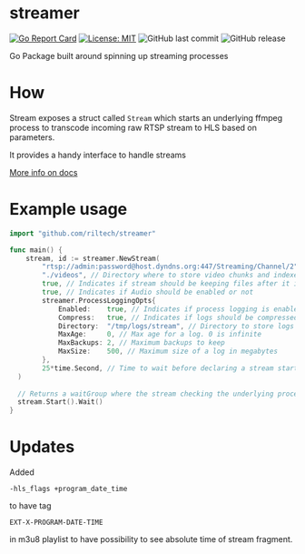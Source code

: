 # streamer
[![Go Report Card](https://goreportcard.com/badge/github.com/riltech/streamer)](https://goreportcard.com/report/github.com/riltech/streamer)
 [![License: MIT](https://img.shields.io/badge/License-MIT-yellow.svg)](https://opensource.org/licenses/MIT)
 ![GitHub last commit](https://img.shields.io/github/last-commit/riltech/streamer.svg)
 ![GitHub release](https://img.shields.io/github/release/riltech/streamer.svg)

Go Package built around spinning up streaming processes

# How
Stream exposes a struct called `Stream` which starts an underlying ffmpeg process to
transcode incoming raw RTSP stream to HLS based on parameters.

It provides a handy interface to handle streams

[More info on docs](https://godoc.org/github.com/riltech/streamer)

# Example usage

```go
import "github.com/riltech/streamer"

func main() {
	stream, id := streamer.NewStream(
		"rtsp://admin:password@host.dyndns.org:447/Streaming/Channel/2", // URI of raw RTSP stream
		"./videos", // Directory where to store video chunks and indexes. Should exist already
		true, // Indicates if stream should be keeping files after it is stopped or clean the directory
		true, // Indicates if Audio should be enabled or not
		streamer.ProcessLoggingOpts{
			Enabled:    true, // Indicates if process logging is enabled
			Compress:   true, // Indicates if logs should be compressed
			Directory:  "/tmp/logs/stream", // Directory to store logs
			MaxAge:     0, // Max age for a log. 0 is infinite
			MaxBackups: 2, // Maximum backups to keep
			MaxSize:    500, // Maximum size of a log in megabytes
		},
		25*time.Second, // Time to wait before declaring a stream start failed
  )
  
  // Returns a waitGroup where the stream checking the underlying process for a successful start
  stream.Start().Wait() 
}
```

# Updates

Added
```shell script
-hls_flags +program_date_time
```
to have tag
```text
EXT-X-PROGRAM-DATE-TIME
```
in m3u8 playlist to have possibility to see absolute time of stream fragment.